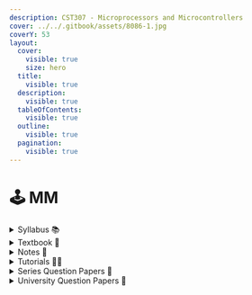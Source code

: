 ```yaml
---
description: CST307 - Microprocessors and Microcontrollers
cover: ../../.gitbook/assets/8086-1.jpg
coverY: 53
layout:
  cover:
    visible: true
    size: hero
  title:
    visible: true
  description:
    visible: true
  tableOfContents:
    visible: true
  outline:
    visible: true
  pagination:
    visible: true
---
```


# 🕹️ MM

<details>

<summary>Syllabus 📚</summary>

[CST307](https://drive.google.com/file/d/1bkdsCDr-ntD8uTUbIpFx07ylAbf4ANZc/view?usp=drive\_link)👈

</details>

<details>

<summary>Textbook 📖</summary>

[MM Textbook](https://drive.google.com/drive/folders/15z-8pHdugQVf1jnsxD4CdhrUdssZM8Ex?usp=drive\_link)👈

</details>

<details>

<summary>Notes 📒</summary>

[MM Notes](https://drive.google.com/drive/folders/1tb-OdvPoevix88zF8tfE4M1NRvMkiZqK?usp=drive\_link)👈

</details>

<details>

<summary>Tutorials 🧑‍🏫</summary>

[MICROPROCESSORS AND MICROCONTROLLERS - S5 - EDULINE CSE KNOWLEDGE SHARING PLATFORM](https://youtube.com/playlist?list=PLI74-7rtCb9AnN3Cdj2Y-OtniR6KcS1IP\&feature=shared)👈

</details>

<details>

<summary>Series Question Papers 📃</summary>

[MM Series QPs](https://drive.google.com/drive/folders/1mqB5NqGKaw9-Qf0n0GutGeXZDC6ezizK)👈
  
</details>

<details>

<summary>University Question Papers 📄</summary>

[MM PYQs](https://drive.google.com/drive/folders/1tSE8mCUcpyPF41iLKuWcBRdlICCGZVnc?usp=drive\_link) 👈

</details>
